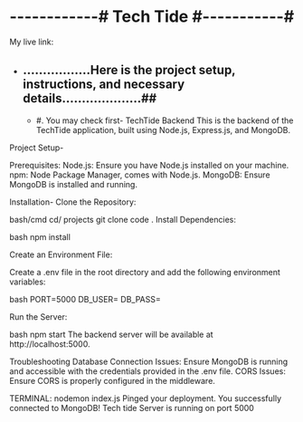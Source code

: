# ------------# Tech Tide #-----------#

My live link: 

- ## .................Here is the project setup, instructions, and necessary details....................##

  - #. You may check first- TechTide Backend
This is the backend of the TechTide application, built using Node.js, Express.js, and MongoDB.

Project Setup-

Prerequisites:
Node.js: Ensure you have Node.js installed on your machine.
npm: Node Package Manager, comes with Node.js.
MongoDB: Ensure MongoDB is installed and running.

Installation-
Clone the Repository:

bash/cmd
cd/ projects
git clone <repository-url>
code .
Install Dependencies:

bash
npm install

Create an Environment File:

Create a .env file in the root directory and add the following environment variables:

bash
PORT=5000
DB_USER=<your-mongodb-username>
DB_PASS=<your-mongodb-password>

Run the Server:

bash
npm start
The backend server will be available at http://localhost:5000.


Troubleshooting
Database Connection Issues: Ensure MongoDB is running and accessible with the credentials provided in the .env file.
CORS Issues: Ensure CORS is properly configured in the middleware.

TERMINAL: nodemon index.js
Pinged your deployment. You successfully connected to MongoDB!
Tech tide Server is running on port 5000